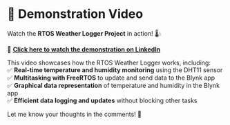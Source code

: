 # 🎥 Demonstration Video

Watch the **RTOS Weather Logger Project** in action! 🌡️💧  

🔗 **[Click here to watch the demonstration on LinkedIn](https://www.linkedin.com/posts/ramu-roy-b780382b7_%F0%9D%97%A5%F0%9D%97%A7%F0%9D%97%A2%F0%9D%97%A6-%F0%9D%97%AA%F0%9D%97%B2%F0%9D%97%AE%F0%9D%98%81%F0%9D%97%B5%F0%9D%97%B2%F0%9D%97%BF-%F0%9D%97%9F%F0%9D%97%BC%F0%9D%97%B4%F0%9D%97%B4%F0%9D%97%B2%F0%9D%97%BF-activity-7298553424588029953-Kclr?utm_source=social_share_send&utm_medium=member_desktop_web&rcm=ACoAAEwAX4wBY70YZ3l58lvkiXtyCZcnWWrfJAA)**  

This video showcases how the RTOS Weather Logger works, including:  
✅ **Real-time temperature and humidity monitoring** using the DHT11 sensor  
✅ **Multitasking with FreeRTOS** to update and send data to the Blynk app  
✅ **Graphical data representation** of temperature and humidity in the Blynk app  
✅ **Efficient data logging and updates** without blocking other tasks  

Let me know your thoughts in the comments! 🚀
